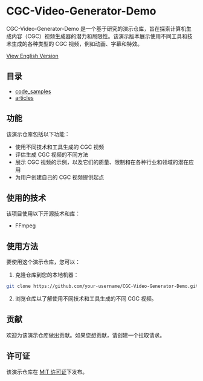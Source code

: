 # CGC-Video-Generator-Demo

CGC-Video-Generator-Demo 是一个基于研究的演示仓库，旨在探索计算机生成内容（CGC）视频生成器的潜力和局限性。该演示版本展示使用不同工具和技术生成的各种类型的 CGC 视频，例如动画、字幕和特效。

[View English Version](./README.md)

## 目录

- [code_samples](./code_samples)
- [articles](./articles)

## 功能

该演示仓库包括以下功能：

- 使用不同技术和工具生成的 CGC 视频
- 评估生成 CGC 视频的不同方法
- 展示 CGC 视频的示例，以及它们的质量、限制和在各种行业和领域的潜在应用
- 为用户创建自己的 CGC 视频提供起点

## 使用的技术

该项目使用以下开源技术和库：

- FFmpeg

## 使用方法

要使用这个演示仓库，您可以：

1. 克隆仓库到您的本地机器：

```bash
git clone https://github.com/your-username/CGC-Video-Generator-Demo.git
```

2. 浏览仓库以了解使用不同技术和工具生成的不同 CGC 视频。

## 贡献

欢迎为该演示仓库做出贡献。如果您想贡献，请创建一个拉取请求。

## 许可证

该演示仓库在 [MIT 许可证](LICENSE)下发布。
